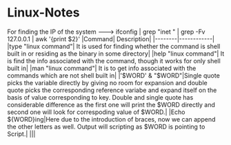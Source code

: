 # Linux-Notes
For finding the IP of the system ---> ifconfig | grep "inet " | grep -Fv 127.0.0.1 | awk '{print $2}'
|Command| Description|
|--------|------------|
|type "linux command"| It is used for finding whether the command is shell built in or residing as the binary in some directory|
|help "linux command"| It is find the info associated with the command, though it works for only shell built in|
|man "linux command"| It is to get info associated with the commands which are not shell built in|
|'$WORD' & "$WORD"|Single quote picks the variable directly by giving no room for expansion and double quote picks the corresponding reference variabe and expand itself on the basis of value corresponding to key. Double and single quote has considerable difference as the first one will print the $WORD directly and second one will look for correspoding value of $WORD.|
|Echo ${WORD}ing|Here due to the introduction of braces, now we can append the other letters as well. Output will scripting as $WORD is pointing to Script.|
|||
